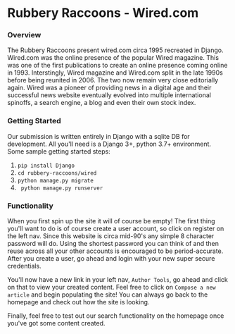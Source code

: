 # Rubbery Raccoons - Wired.com
### Overview
The Rubbery Raccoons present wired.com circa 1995 recreated in Django. Wired.com was the online presence of the popular Wired magazine. This was one of the first publications to create an online presence coming online in 1993. Interstingly, Wired magazine and Wired.com split in the late 1990s before being reunited in 2006. The two now remain very close editorially again. Wired was a pioneer of providing news in a digital age and their successful news website eventually evolved into multiple international spinoffs, a search engine, a blog and even their own stock index.  

### Getting Started
Our submission is written entirely in Django with a sqlite DB for development. All you'll need is a Django 3+, python 3.7+ environment. Some sample getting started steps:
1. `pip install Django`
1. `cd rubbery-raccoons/wired`
1. `python manage.py migrate`
1. ` python manage.py runserver`

### Functionality
When you first spin up the site it will of course be empty! The first thing you'll want to do is of course create a user account, so click on register on the left nav. Since this website is circa mid-90's any simple 8 character password will do. Using the shortest password you can think of and then reuse across all your other accounts is encouraged to be period-accurate. After you create a user, go ahead and login with your new super secure credentials. 

You'll now have a new link in your left nav, `Author Tools`, go ahead and click on that to view your created content. Feel free to click on `Compose a new article` and begin populating the site! You can always go back to the homepage and check out how the site is looking. 

Finally, feel free to test out our search functionality on the homepage once you've got some content created. 

